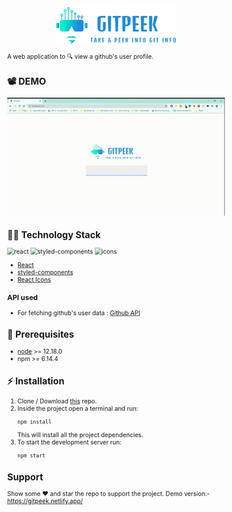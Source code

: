 <p align="center">
    <img src="./src/assets/gitpeeklogo.png" alt="gitpeek" width="280px">
</p>

A web application to  :mag:  view a github's user profile. 

## :film_projector: DEMO
<p align="center">
<img src="./src/assets/demoView.gif" width="700px" alt="Demo of Webapp">
</p>


## :man_technologist: Technology Stack
![react](https://img.shields.io/badge/frontend-react-61dafb?style=flat&logo=React)
![styled-components](https://img.shields.io/badge/styling-styled--components-%23DB7093?style=flat&logo=styled-components)
![icons](https://img.shields.io/badge/icons-react--icons-red?style=flat&logo=React)


* [React](https://reactjs.org/)
* [styled-components](https://styled-components.com/)
* [React Icons](https://react-icons.github.io/react-icons/)

### API used
* For fetching github's user data : [Github API](https://developer.github.com/v3/)

## :hatching_chick: Prerequisites
* [node](https://nodejs.org/en/) >= 12.18.0
* npm >= 6.14.4

## :zap: Installation

1. Clone / Download [this](https://github.com/khusharth/gitpedia) repo.
2. Inside the project open a terminal and run:
    ```
    npm install
    ```
    This will install all the project dependencies.
3. To start the development server run:
    ```
    npm start
    ```
## Support

Show some :heart: and star the repo to support the project. Demo version:- https://gitpeek.netlify.app/
